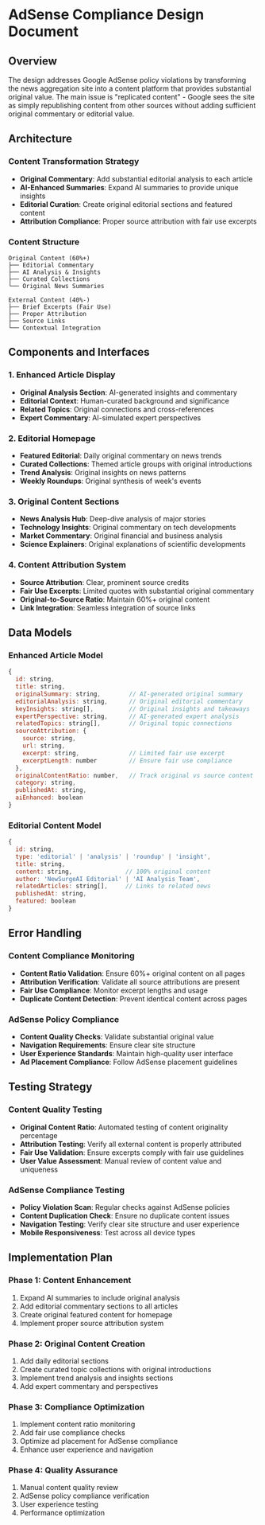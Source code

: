 # AdSense Compliance Design Document

## Overview

The design addresses Google AdSense policy violations by transforming the news aggregation site into a content platform that provides substantial original value. The main issue is "replicated content" - Google sees the site as simply republishing content from other sources without adding sufficient original commentary or editorial value.

## Architecture

### Content Transformation Strategy
- **Original Commentary**: Add substantial editorial analysis to each article
- **AI-Enhanced Summaries**: Expand AI summaries to provide unique insights
- **Editorial Curation**: Create original editorial sections and featured content
- **Attribution Compliance**: Proper source attribution with fair use excerpts

### Content Structure
```
Original Content (60%+)
├── Editorial Commentary
├── AI Analysis & Insights  
├── Curated Collections
└── Original News Summaries

External Content (40%-)
├── Brief Excerpts (Fair Use)
├── Proper Attribution
├── Source Links
└── Contextual Integration
```

## Components and Interfaces

### 1. Enhanced Article Display
- **Original Analysis Section**: AI-generated insights and commentary
- **Editorial Context**: Human-curated background and significance
- **Related Topics**: Original connections and cross-references
- **Expert Commentary**: AI-simulated expert perspectives

### 2. Editorial Homepage
- **Featured Editorial**: Daily original commentary on news trends
- **Curated Collections**: Themed article groups with original introductions
- **Trend Analysis**: Original insights on news patterns
- **Weekly Roundups**: Original synthesis of week's events

### 3. Original Content Sections
- **News Analysis Hub**: Deep-dive analysis of major stories
- **Technology Insights**: Original commentary on tech developments
- **Market Commentary**: Original financial and business analysis
- **Science Explainers**: Original explanations of scientific developments

### 4. Content Attribution System
- **Source Attribution**: Clear, prominent source credits
- **Fair Use Excerpts**: Limited quotes with substantial original commentary
- **Original-to-Source Ratio**: Maintain 60%+ original content
- **Link Integration**: Seamless integration of source links

## Data Models

### Enhanced Article Model
```javascript
{
  id: string,
  title: string,
  originalSummary: string,        // AI-generated original summary
  editorialAnalysis: string,      // Original editorial commentary
  keyInsights: string[],          // Original insights and takeaways
  expertPerspective: string,      // AI-generated expert analysis
  relatedTopics: string[],        // Original topic connections
  sourceAttribution: {
    source: string,
    url: string,
    excerpt: string,              // Limited fair use excerpt
    excerptLength: number         // Ensure fair use compliance
  },
  originalContentRatio: number,   // Track original vs source content
  category: string,
  publishedAt: string,
  aiEnhanced: boolean
}
```

### Editorial Content Model
```javascript
{
  id: string,
  type: 'editorial' | 'analysis' | 'roundup' | 'insight',
  title: string,
  content: string,               // 100% original content
  author: 'NewSurgeAI Editorial' | 'AI Analysis Team',
  relatedArticles: string[],     // Links to related news
  publishedAt: string,
  featured: boolean
}
```

## Error Handling

### Content Compliance Monitoring
- **Content Ratio Validation**: Ensure 60%+ original content on all pages
- **Attribution Verification**: Validate all source attributions are present
- **Fair Use Compliance**: Monitor excerpt lengths and usage
- **Duplicate Content Detection**: Prevent identical content across pages

### AdSense Policy Compliance
- **Content Quality Checks**: Validate substantial original value
- **Navigation Requirements**: Ensure clear site structure
- **User Experience Standards**: Maintain high-quality user interface
- **Ad Placement Compliance**: Follow AdSense placement guidelines

## Testing Strategy

### Content Quality Testing
- **Original Content Ratio**: Automated testing of content originality percentage
- **Attribution Testing**: Verify all external content is properly attributed
- **Fair Use Validation**: Ensure excerpts comply with fair use guidelines
- **User Value Assessment**: Manual review of content value and uniqueness

### AdSense Compliance Testing
- **Policy Violation Scan**: Regular checks against AdSense policies
- **Content Duplication Check**: Ensure no duplicate content issues
- **Navigation Testing**: Verify clear site structure and user experience
- **Mobile Responsiveness**: Test across all device types

## Implementation Plan

### Phase 1: Content Enhancement
1. Expand AI summaries to include original analysis
2. Add editorial commentary sections to all articles
3. Create original featured content for homepage
4. Implement proper source attribution system

### Phase 2: Original Content Creation
1. Add daily editorial sections
2. Create curated topic collections with original introductions
3. Implement trend analysis and insights sections
4. Add expert commentary and perspectives

### Phase 3: Compliance Optimization
1. Implement content ratio monitoring
2. Add fair use compliance checks
3. Optimize ad placement for AdSense compliance
4. Enhance user experience and navigation

### Phase 4: Quality Assurance
1. Manual content quality review
2. AdSense policy compliance verification
3. User experience testing
4. Performance optimization